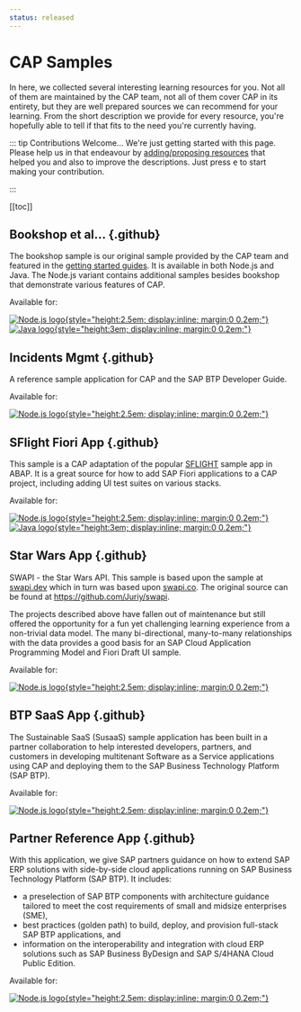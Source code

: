 ```yaml
---
status: released
---
```


# CAP Samples

In here, we collected several interesting learning resources for you. Not all of them are maintained by the CAP team, not all of them cover CAP in its entirety, but they are well prepared sources we can recommend for your learning. From the short description we provide for every resource, you're hopefully able to tell if that fits to the need you're currently having.

::: tip Contributions Welcome...
We're just getting started with this page. Please help us in that endeavour by [adding/proposing resources](https://github.com/cap-js/docs/pulls) that helped you and also to improve the descriptions. Just press <kbd>e</kbd> to start making your contribution.

:::


[[toc]]



<style scoped>

  h3.github::before {
    content: "";
    background: url(./assets/github.svg) no-repeat 0 0;
    background-size: 30px;
    height: 30px;
    width: 30px;
    margin-top: -4px;
    margin-right: 11px;
    vertical-align: middle;
    display: inline-block;
  }

  main .vp-doc a:has(> img) {
    display: inline-flex;
    align-items: center;
    transition: opacity 0.2s;
   }
   main .vp-doc a:has(> img):hover {
      opacity: 0.7;
   }
   main .vp-doc a:has(> img):not(:last-child) {
      margin-right: 1em;
   }

</style>



## Bookshop et al... {.github}

The bookshop sample is our original sample provided by the CAP team and featured in the [getting started guides](../get-started/in-a-nutshell).
It is available in both Node.js and Java. The Node.js variant contains additional samples besides bookshop that demonstrate various features of CAP.

Available for:

[![Node.js logo](../assets/logos/nodejs.svg 'Link to the cloud-cap-samples repository.'){style="height:2.5em; display:inline; margin:0 0.2em;"}](https://github.com/sap-samples/cloud-cap-samples)
[![Java logo](../assets/logos/java.svg 'link to the cloud-cap-samples-java repository.'){style="height:3em; display:inline; margin:0 0.2em;"}](https://github.com/sap-samples/cloud-cap-samples-java)



## Incidents Mgmt {.github}

A reference sample application for CAP and the SAP BTP Developer Guide.

Available for:

[![Node.js logo](../assets/logos/nodejs.svg 'Link to the incident-app repository.'){style="height:2.5em; display:inline; margin:0 0.2em;"}](https://github.com/cap-js/incidents-app)



## SFlight Fiori App {.github}

This sample is a CAP adaptation of the popular [SFLIGHT](https://blog.sap-press.com/what-is-sflight-and-the-flight-and-booking-data-model-for-abap) sample app in ABAP. It is a great source for how to add SAP Fiori applications to a CAP project, including adding UI test suites on various stacks.

Available for:

[![Node.js logo](../assets/logos/nodejs.svg 'Link to the cap-sflight repository.'){style="height:2.5em; display:inline; margin:0 0.2em;"}](https://github.com/sap-samples/cap-sflight)
[![Java logo](../assets/logos/java.svg 'Link to the cap-sflight repository.'){style="height:3em; display:inline; margin:0 0.2em;"}](https://github.com/sap-samples/cap-sflight)



## Star Wars App {.github}

SWAPI - the Star Wars API. This sample is based upon the sample at [swapi.dev](https://swapi.dev) which in turn was based upon [swapi.co](https://swapi.dev/about). The original source can be found at https://github.com/Juriy/swapi.

The projects described above have fallen out of maintenance but still offered the opportunity for a fun yet challenging learning experience from a non-trivial data model. The many bi-directional, many-to-many relationships with the data provides a good basis for an SAP Cloud Application Programming Model and Fiori Draft UI sample.

Available for:

[![Node.js logo](../assets/logos/nodejs.svg 'Link to the Star Wars app repository.'){style="height:2.5em; display:inline; margin:0 0.2em;"}](https://github.com/SAP-samples/cloud-cap-hana-swapi)



## BTP SaaS App {.github}

The Sustainable SaaS (SusaaS) sample application has been built in a partner collaboration to help interested developers, partners, and customers in developing multitenant Software as a Service applications using CAP and deploying them to the SAP Business Technology Platform (SAP BTP).

Available for:

[![Node.js logo](../assets/logos/nodejs.svg 'Link to the Sustainable SaaS (SusaaS) repository.'){style="height:2.5em; display:inline; margin:0 0.2em;"}](https://github.com/SAP-samples/btp-cap-multitenant-saas)


## Partner Reference App {.github}

With this application, we give SAP partners guidance on how to extend SAP ERP solutions with side-by-side cloud applications running on SAP Business Technology Platform (SAP BTP). It includes:

- a preselection of SAP BTP components with architecture guidance tailored to meet the cost requirements of small and midsize enterprises (SME),
- best practices (golden path) to build, deploy, and provision full-stack SAP BTP applications, and
- information on the interoperability and integration with cloud ERP solutions such as SAP Business ByDesign and SAP S/4HANA Cloud Public Edition.

Available for:

[![Node.js logo](../assets/logos/nodejs.svg 'Link to the Partner Reference app repository.'){style="height:2.5em; display:inline; margin:0 0.2em;"}](https://github.com/SAP-samples/partner-reference-application)
